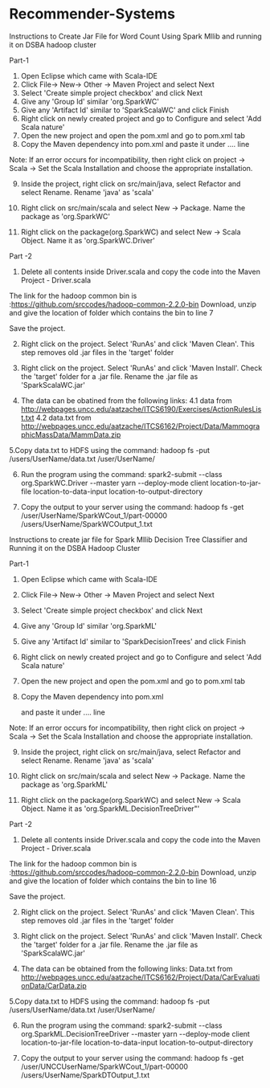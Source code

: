# Recommender-Systems
Instructions to Create Jar File for Word Count Using Spark Mllib and running it on DSBA
hadoop cluster

Part-1
1. Open Eclipse which came with Scala-IDE
2. Click File-> New-> Other -> Maven Project and select Next
3. Select 'Create simple project checkbox' and click Next
4. Give any 'Group Id' similar 'org.SparkWC'
5. Give any 'Artifact Id' similar to 'SparkScalaWC' and click Finish
6. Right click on newly created project and go to Configure and
select 'Add Scala nature'
7. Open the new project and open the pom.xml and go to pom.xml tab
8. Copy the Maven dependency into pom.xml and paste it under <version>....</version> line
   
Note: If an error occurs for incompatibility, then right click on project -> Scala -> Set the Scala Installation and choose the appropriate installation.

9. Inside the project, right click on src/main/java, select Refactor and
select Rename. Rename 'java' as 'scala'

10. Right click on src/main/scala and select New -> Package. Name the package
 as 'org.SparkWC'
 
11. Right click on the package(org.SparkWC) and select New -> Scala Object.
Name it as 'org.SparkWC.Driver'


Part -2

1. Delete all contents inside Driver.scala and copy the code
into the Maven Project - Driver.scala

The link for the hadoop common bin is :https://github.com/srccodes/hadoop-common-2.2.0-bin
Download, unzip and give the location of folder which contains the bin to line 7

Save the project.

2. Right click on the project. Select 'RunAs' and click 'Maven Clean'. This step removes
old .jar files in the 'target' folder

3. Right click on the project. Select 'RunAs' and click 'Maven Install'. Check the
'target' folder for a .jar file. Rename the .jar file as 'SparkScalaWC.jar'

4. The data can be obatined from the following links:
4.1 data from http://webpages.uncc.edu/aatzache/ITCS6190/Exercises/ActionRulesList.txt 
4.2 data.txt from http://webpages.uncc.edu/aatzache/ITCS6162/Project/Data/MammographicMassData/MammData.zip 	

5.Copy data.txt to HDFS using the command:
    hadoop fs -put /users/UserName/data.txt /user/UserName/
    
6. Run the program using the command:
    spark2-submit --class org.SparkWC.Driver  --master yarn --deploy-mode client
    location-to-jar-file location-to-data-input location-to-output-directory

7. Copy the output to your server using the command:
hadoop fs -get /user/UserName/SparkWCout_1/part-00000
    /users/UserName/SparkWCOutput_1.txt


Instructions to create jar file for Spark Mllib Decision Tree Classifier and Running it on the DSBA Hadoop Cluster

Part-1
1. Open Eclipse which came with Scala-IDE
2. Click File-> New-> Other -> Maven Project and select Next
3. Select 'Create simple project checkbox' and click Next
4. Give any 'Group Id' similar 'org.SparkML'
5. Give any 'Artifact Id' similar to 'SparkDecisionTrees' and click Finish
6. Right click on newly created project and go to Configure and
select 'Add Scala nature'
7. Open the new project and open the pom.xml and go to pom.xml tab
8. Copy the Maven dependency into pom.xml
 
   and paste it under <version>....</version> line
   
Note: If an error occurs for incompatibility, then right click on project -> Scala -> Set the Scala Installation and choose the appropriate installation.

9. Inside the project, right click on src/main/java, select Refactor and
select Rename. Rename 'java' as 'scala'

10. Right click on src/main/scala and select New -> Package. Name the package
 as 'org.SparkML'
 
11. Right click on the package(org.SparkWC) and select New -> Scala Object.
Name it as 'org.SparkML.DecisionTreeDriver"'



Part -2

1. Delete all contents inside Driver.scala and copy the code
into the Maven Project - Driver.scala

The link for the hadoop common bin is :https://github.com/srccodes/hadoop-common-2.2.0-bin
Download, unzip and give the location of folder which contains the bin to line 16

Save the project.

2. Right click on the project. Select 'RunAs' and click 'Maven Clean'. This step removes
old .jar files in the 'target' folder

3. Right click on the project. Select 'RunAs' and click 'Maven Install'. Check the
'target' folder for a .jar file. Rename the .jar file as 'SparkScalaWC.jar'

4. The data can be obtained from the following links:
Data.txt from 
http://webpages.uncc.edu/aatzache/ITCS6162/Project/Data/CarEvaluationData/CarData.zip 

5.Copy data.txt to HDFS using the command:
    hadoop fs -put /users/UserName/data.txt /user/UserName/
    
6. Run the program using the command:
    spark2-submit --class org.SparkML.DecisionTreeDriver  --master yarn --deploy-mode client
    location-to-jar-file location-to-data-input location-to-output-directory

7. Copy the output to your server using the command:
hadoop fs -get /user/UNCCUserName/SparkWCout_1/part-00000
    /users/UserName/SparkDTOutput_1.txt


